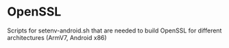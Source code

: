 # OpenSSL
Scripts for setenv-android.sh that are needed to build OpenSSL for different architectures (ArmV7, Android x86)
